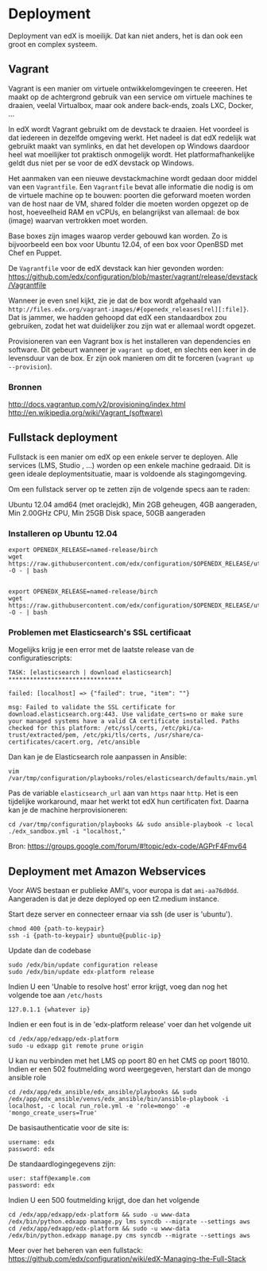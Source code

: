 # Deployment

Deployment van edX is moeilijk. Dat kan niet anders, het is dan ook een groot en complex systeem.

## Vagrant

Vagrant is een manier om virtuele ontwikkelomgevingen te creeeren. Het maakt op de achtergrond gebruik van een service om virtuele machines te draaien, veelal Virtualbox, maar ook andere back-ends, zoals LXC, Docker, ...

In edX wordt Vagrant gebruikt om de devstack te draaien. Het voordeel is dat iedereen in dezelfde omgeving werkt. Het nadeel is dat edX redelijk wat gebruikt maakt van symlinks, en dat het developen op Windows daardoor heel wat moeilijker tot praktisch onmogelijk wordt. Het platformafhankelijke geldt dus niet per se voor de edX devstack op Windows.

Het aanmaken van een nieuwe devstackmachine wordt gedaan door middel van een `Vagrantfile`. Een `Vagrantfile` bevat alle informatie die nodig is om de virtuele machine op te bouwen: poorten die geforward moeten worden van de host naar de VM, shared folder die moeten worden opgezet op de host, hoeveelheid RAM en vCPUs, en belangrijkst van allemaal: de box (image) waarvan vertrokken moet worden.

Base boxes zijn images waarop verder gebouwd kan worden. Zo is bijvoorbeeld een box voor Ubuntu 12.04, of een box voor OpenBSD met Chef en Puppet.

De `Vagrantfile` voor de edX devstack kan hier gevonden worden: https://github.com/edx/configuration/blob/master/vagrant/release/devstack/Vagrantfile

Wanneer je even snel kijkt, zie je dat de box wordt afgehaald van `http://files.edx.org/vagrant-images/#{openedx_releases[rel][:file]}`. Dat is jammer, we hadden gehoopd dat edX een standaardbox zou gebruiken, zodat het wat duidelijker zou zijn wat er allemaal wordt opgezet.

Provisioneren van een Vagrant box is het installeren van dependencies en software. Dit gebeurt wanneer je `vagrant up` doet, en slechts een keer in de levensduur van de box. Er zijn ook manieren om dit te forceren (`vagrant up --provision`).

### Bronnen

http://docs.vagrantup.com/v2/provisioning/index.html
http://en.wikipedia.org/wiki/Vagrant_(software)

## Fullstack deployment

Fullstack is een manier om edX op een enkele server te deployen. Alle services (LMS, Studio
, ...) worden op een enkele machine gedraaid. Dit is geen ideale deploymentsituatie, maar is voldoende als stagingomgeving.

Om een fullstack server op te zetten zijn de volgende specs aan te raden:

Ubuntu 12.04 amd64 (met oraclejdk),
Min 2GB geheugen, 4GB aangeraden,
Min 2.00GHz CPU,
Min 25GB Disk space, 50GB aangeraden

### Installeren op Ubuntu 12.04

    export OPENEDX_RELEASE=named-release/birch
    wget https://raw.githubusercontent.com/edx/configuration/$OPENEDX_RELEASE/util/install/vagrant.sh -O - | bash


    export OPENEDX_RELEASE=named-release/birch
    wget https://raw.githubusercontent.com/edx/configuration/$OPENEDX_RELEASE/util/install/vagrant.sh -O - | bash

### Problemen met Elasticsearch's SSL certificaat

Mogelijks krijg je een error met de laatste release van de configuratiescripts:

    TASK: [elasticsearch | download elasticsearch] ********************************
    
    failed: [localhost] => {"failed": true, "item": ""}
    
    msg: Failed to validate the SSL certificate for download.elasticsearch.org:443. Use validate_certs=no or make sure your managed systems have a valid CA certificate installed. Paths checked for this platform: /etc/ssl/certs, /etc/pki/ca-trust/extracted/pem, /etc/pki/tls/certs, /usr/share/ca-certificates/cacert.org, /etc/ansible

Dan kan je de Elasticsearch role aanpassen in Ansible:

    vim /var/tmp/configuration/playbooks/roles/elasticsearch/defaults/main.yml

Pas de variable `elasticsearch_url` aan van `https` naar `http`. Het is een tijdelijke workaround, maar het werkt tot edX hun certificaten fixt. Daarna kan je de machine herprovisioneren:

    cd /var/tmp/configuration/playbooks && sudo ansible-playbook -c local ./edx_sandbox.yml -i "localhost,"

Bron: https://groups.google.com/forum/#!topic/edx-code/AGPrF4Fmv64

## Deployment met Amazon Webservices

Voor AWS bestaan er publieke AMI's, voor europa is dat `ami-aa76d0dd`. Aangeraden is dat je deze deployed op een t2.medium instance.

Start deze server en connecteer ernaar via ssh (de user is 'ubuntu').

    chmod 400 {path-to-keypair}
    ssh -i {path-to-keypair} ubuntu@{public-ip}

Update dan de codebase

    sudo /edx/bin/update configuration release
    sudo /edx/bin/update edx-platform release

Indien U een 'Unable to resolve host' error krijgt, voeg dan nog het volgende toe aan `/etc/hosts`

    127.0.1.1 {whatever ip}
    
Indien er een fout is in de 'edx-platform release' voer dan het volgende uit

    cd /edx/app/edxapp/edx-platform
    sudo -u edxapp git remote prune origin
    
U kan nu verbinden met het LMS op poort 80 en het CMS op poort 18010. Indien er een 502 foutmelding word weergegeven, herstart dan de mongo ansible role

    cd /edx/app/edx_ansible/edx_ansible/playbooks && sudo /edx/app/edx_ansible/venvs/edx_ansible/bin/ansible-playbook -i localhost, -c local run_role.yml -e 'role=mongo' -e 'mongo_create_users=True'

De basisauthenticatie voor de site is:

    username: edx
    password: edx

De standaardlogingegevens zijn:

    user: staff@example.com
    password: edx
    
Indien U een 500 foutmelding krijgt, doe dan het volgende

    cd /edx/app/edxapp/edx-platform && sudo -u www-data /edx/bin/python.edxapp manage.py lms syncdb --migrate --settings aws
    cd /edx/app/edxapp/edx-platform && sudo -u www-data /edx/bin/python.edxapp manage.py cms syncdb --migrate --settings aws
    
Meer over het beheren van een fullstack:
https://github.com/edx/configuration/wiki/edX-Managing-the-Full-Stack
